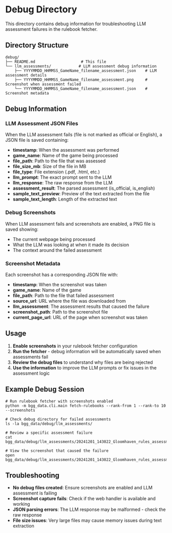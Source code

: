 # Debug Directory

This directory contains debug information for troubleshooting LLM assessment failures in the rulebook fetcher.

## Directory Structure

```
debug/
├── README.md                    # This file
└── llm_assessments/            # LLM assessment debug information
    ├── YYYYMMDD_HHMMSS_GameName_filename_assessment.json    # LLM assessment details
    ├── YYYYMMDD_HHMMSS_GameName_filename_assessment.png     # Screenshot when assessment failed
    └── YYYYMMDD_HHMMSS_GameName_filename_assessment.json    # Screenshot metadata
```

## Debug Information

### LLM Assessment JSON Files

When the LLM assessment fails (file is not marked as official or English), a JSON file is saved containing:

- **timestamp**: When the assessment was performed
- **game_name**: Name of the game being processed
- **file_path**: Path to the file that was assessed
- **file_size_mb**: Size of the file in MB
- **file_type**: File extension (.pdf, .html, etc.)
- **llm_prompt**: The exact prompt sent to the LLM
- **llm_response**: The raw response from the LLM
- **assessment_result**: The parsed assessment (is_official, is_english)
- **sample_text_preview**: Preview of the text extracted from the file
- **sample_text_length**: Length of the extracted text

### Debug Screenshots

When LLM assessment fails and screenshots are enabled, a PNG file is saved showing:

- The current webpage being processed
- What the LLM was looking at when it made its decision
- The context around the failed assessment

### Screenshot Metadata

Each screenshot has a corresponding JSON file with:

- **timestamp**: When the screenshot was taken
- **game_name**: Name of the game
- **file_path**: Path to the file that failed assessment
- **source_url**: URL where the file was downloaded from
- **llm_assessment**: The assessment results that caused the failure
- **screenshot_path**: Path to the screenshot file
- **current_page_url**: URL of the page when screenshot was taken

## Usage

1. **Enable screenshots** in your rulebook fetcher configuration
2. **Run the fetcher** - debug information will be automatically saved when assessments fail
3. **Review the debug files** to understand why files are being rejected
4. **Use the information** to improve the LLM prompts or fix issues in the assessment logic

## Example Debug Session

```
# Run rulebook fetcher with screenshots enabled
python -m bgg_data.cli.main fetch-rulebooks --rank-from 1 --rank-to 10 --screenshots

# Check debug directory for failed assessments
ls -la bgg_data/debug/llm_assessments/

# Review a specific assessment failure
cat bgg_data/debug/llm_assessments/20241201_143022_Gloomhaven_rules_assessment.json

# View the screenshot that caused the failure
open bgg_data/debug/llm_assessments/20241201_143022_Gloomhaven_rules_assessment.png
```

## Troubleshooting

- **No debug files created**: Ensure screenshots are enabled and LLM assessment is failing
- **Screenshot capture fails**: Check if the web handler is available and working
- **JSON parsing errors**: The LLM response may be malformed - check the raw response
- **File size issues**: Very large files may cause memory issues during text extraction
